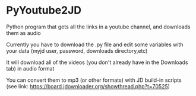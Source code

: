 # PyYoutube2JD
Python program that gets all the links in a youtube channel, and downloads them as audio

Currently you have to download the .py file and edit some variables with your data (myjd user, password, downloads directory,etc)

It will download all of the videos (you don't already have in the Downloads tab) in audio format

You can convert them to mp3 (or other formats) with JD build-in scripts (see link: https://board.jdownloader.org/showthread.php?t=70525)


